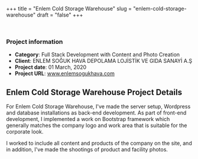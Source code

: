 +++
title = "Enlem Cold Storage Warehouse"
slug = "enlem-cold-storage-warehouse"
draft = "false"
+++


<!-- ======= Portfolio Details Section ======= -->
<section class="portfolio-details">
<div class="container">

<div class="portfolio-details-container">

<div class="owl-carousel portfolio-details-carousel">
        <img src="/images/portfolio/enlemsen.jpg" class="img-fluid" alt="">
        <img src="/images/portfolio/enlemsen-1.jpg" class="img-fluid" alt="">
        <img src="/images/portfolio/enlemsen-2.jpg" class="img-fluid" alt="">
</div>

<div class="portfolio-info">
        <h3>Project information</h3>
        <ul>
          <li><strong>Category</strong>:  Full Stack Development with Content and Photo Creation</li>
          <li><strong>Client</strong>: ENLEM SOĞUK HAVA DEPOLAMA LOJİSTİK VE GIDA SANAYİ A.Ş</li>
          <li><strong>Project date</strong>: 01 March, 2020</li>
          <li><strong>Project URL</strong>: <a href="http://www.enlemsogukhava.com/">www.enlemsogukhava.com</a></li>
        </ul>
</div>

</div>

<div class="portfolio-description">
     <h2>Enlem Cold Storage Warehouse Project Details</h2>
          <p>
           For Enlem Cold Storage Warehouse, I've made the server setup, Wordpress and database installations as back-end development. As part of front-end development, I implemented a work on Bootstrap framework which generally matches the company logo and work area that is suitable for the corporate look. </p>
         <p>
           I worked to include all content and products of the company on the site, and in addition, I've made the shootings of product and facility photos.</p>
</div>
</section><!-- End Portfolio Details Section -->


